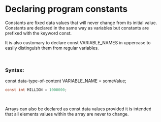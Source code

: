 # Declaring program constants

Constants are fixed data values that will never change from its initial value. Constants are declared in the same way as variables but constants are prefixed with the keyword const.

It is also customary to declare const VARIABLE_NAMES in uppercase to easily distinguish them from regular variables.  

<br>

### Syntax:

const data-type-of-content VARIABLE_NAME = someValue;

```C
const int MILLION = 1000000;
```

<br>

Arrays can also be declared as const data values provided it is intended that all elements values within the array are never to change. 